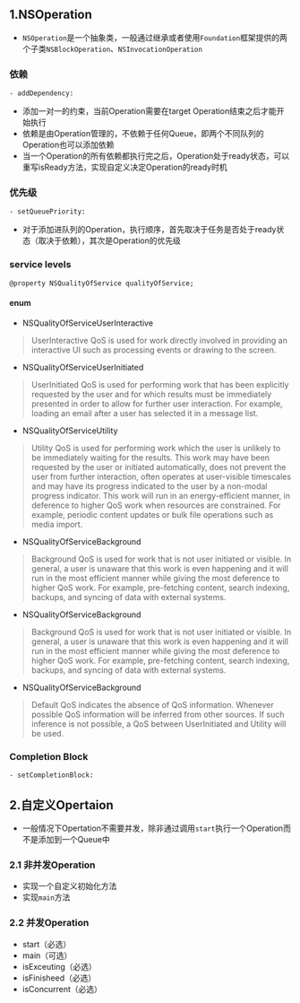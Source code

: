 ## 1.NSOperation

- `NSOperation`是一个抽象类，一般通过继承或者使用`Foundation`框架提供的两个子类`NSBlockOperation`、`NSInvocationOperation`

### 依赖
```
- addDependency:
```
- 添加一对一的约束，当前Operation需要在target Operation结束之后才能开始执行
- 依赖是由Operation管理的，不依赖于任何Queue，即两个不同队列的Operation也可以添加依赖
- 当一个Operation的所有依赖都执行完之后，Operation处于ready状态，可以重写isReady方法，实现自定义决定Operation的ready时机

### 优先级
```
- setQueuePriority:
```
- 对于添加进队列的Operation，执行顺序，首先取决于任务是否处于ready状态（取决于依赖），其次是Operation的优先级

### service levels
```
@property NSQualityOfService quali†yOfService;
```
#### enum
- NSQualityOfServiceUserInteractive
> UserInteractive QoS is used for work directly involved in providing an interactive UI such as processing events or drawing to the screen. 
- NSQualityOfServiceUserInitiated
> UserInitiated QoS is used for performing work that has been explicitly requested by the user and for which results must be immediately presented in order to allow for further user interaction.  For example, loading an email after a user has selected it in a message list.
- NSQualityOfServiceUtility
> Utility QoS is used for performing work which the user is unlikely to be immediately waiting for the results.  This work may have been requested by the user or initiated automatically, does not prevent the user from further interaction, often operates at user-visible timescales and may have its progress indicated to the user by a non-modal progress indicator.  This work will run in an energy-efficient manner, in deference to higher QoS work when resources are constrained.  For example, periodic content updates or bulk file operations such as media import.
- NSQualityOfServiceBackground
> Background QoS is used for work that is not user initiated or visible.  In general, a user is unaware that this work is even happening and it will run in the most efficient manner while giving the most deference to higher QoS work.  For example, pre-fetching content, search indexing, backups, and syncing of data with external systems. 
- NSQualityOfServiceBackground
> Background QoS is used for work that is not user initiated or visible.  In general, a user is unaware that this work is even happening and it will run in the most efficient manner while giving the most deference to higher QoS work.  For example, pre-fetching content, search indexing, backups, and syncing of data with external systems.
- NSQualityOfServiceBackground
> Default QoS indicates the absence of QoS information.  Whenever possible QoS information will be inferred from other sources.  If such inference is not possible, a QoS between UserInitiated and Utility will be used.

### Completion Block
```
- setCompletionBlock:
```


## 2.自定义Opertaion
- 一般情况下Opertation不需要并发，除非通过调用`start`执行一个Operation而不是添加到一个Queue中

### 2.1 非并发Operation
- 实现一个自定义初始化方法
- 实现`main`方法

### 2.2 并发Operation
- start（必选）
- main（可选）
- isExceuting（必选）
- isFinisheed（必选）
- isConcurrent（必选）
